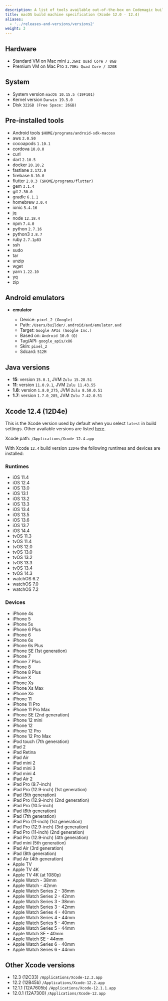 ```yaml
---
description: A list of tools available out-of-the-box on Codemagic build machines
title: macOS build machine specification (Xcode 12.0 - 12.4)
aliases:
  - '../releases-and-versions/versions2'
weight: 3
---
```


## Hardware

- Standard VM on Mac mini `2.3GHz Quad Core / 8GB`
- Premium VM on Mac Pro `3.7GHz Quad Core / 32GB`

## System

- System version `macOS 10.15.5 (19F101)`
- Kernel version `Darwin 19.5.0`
- Disk `322GB (Free Space: 26GB)`

## Pre-installed tools

- Android tools `$HOME/programs/android-sdk-macosx`
- aws `2.0.50`
- cocoapods `1.10.1`
- cordova `10.0.0`
- curl
- dart `2.10.5`
- docker `20.10.2`
- fastlane `2.172.0`
- firebase `8.10.0`
- flutter `2.0.3 ($HOME/programs/flutter)`
- gem `3.1.4`
- git `2.30.0`
- gradle `6.1.1`
- homebrew `3.0.4`
- ionic `5.4.16`
- jq
- node `12.18.4`
- npm `7.4.0`
- python `2.7.16`
- python3 `3.8.7`
- ruby `2.7.1p83`
- ssh
- sudo
- tar
- unzip
- wget
- yarn `1.22.10`
- yq
- zip

## Android emulators

- **emulator**

    - Device: `pixel_2 (Google)`
    - Path: `/Users/builder/.android/avd/emulator.avd`
    - Target: `Google APIs (Google Inc.)`
    - Based on: `Android 10.0 (Q)`
    - Tag/API: `google_apis/x86`
    - Skin: `pixel_2`
    - Sdcard: `512M`
## Java versions

- **15**: version `15.0.1`, JVM `Zulu 15.28.51`
- **11**: version `11.0.9.1`, JVM `Zulu 11.43.55`
- **1.8**: version `1.8.0_275`, JVM `Zulu 8.50.0.51`
- **1.7**: version `1.7.0_285`, JVM `Zulu 7.42.0.51`

## Xcode 12.4 (12D4e)

This is the Xcode version used by default when you select `latest` in build settings. Other available versions are listed [here](#other-xcode-versions).

Xcode path: `/Applications/Xcode-12.4.app`

With Xcode `12.4` build version `12D4e` the following runtimes and devices are installed:

### Runtimes

- iOS 11.4
- iOS 12.4
- iOS 13.0
- iOS 13.1
- iOS 13.2
- iOS 13.3
- iOS 13.4
- iOS 13.5
- iOS 13.6
- iOS 13.7
- iOS 14.4
- tvOS 11.3
- tvOS 11.4
- tvOS 12.0
- tvOS 13.0
- tvOS 13.2
- tvOS 13.3
- tvOS 13.4
- tvOS 14.3
- watchOS 6.2
- watchOS 7.0
- watchOS 7.2

### Devices

- iPhone 4s
- iPhone 5
- iPhone 5s
- iPhone 6 Plus
- iPhone 6
- iPhone 6s
- iPhone 6s Plus
- iPhone SE (1st generation)
- iPhone 7
- iPhone 7 Plus
- iPhone 8
- iPhone 8 Plus
- iPhone X
- iPhone Xs
- iPhone Xs Max
- iPhone Xʀ
- iPhone 11
- iPhone 11 Pro
- iPhone 11 Pro Max
- iPhone SE (2nd generation)
- iPhone 12 mini
- iPhone 12
- iPhone 12 Pro
- iPhone 12 Pro Max
- iPod touch (7th generation)
- iPad 2
- iPad Retina
- iPad Air
- iPad mini 2
- iPad mini 3
- iPad mini 4
- iPad Air 2
- iPad Pro (9.7-inch)
- iPad Pro (12.9-inch) (1st generation)
- iPad (5th generation)
- iPad Pro (12.9-inch) (2nd generation)
- iPad Pro (10.5-inch)
- iPad (6th generation)
- iPad (7th generation)
- iPad Pro (11-inch) (1st generation)
- iPad Pro (12.9-inch) (3rd generation)
- iPad Pro (11-inch) (2nd generation)
- iPad Pro (12.9-inch) (4th generation)
- iPad mini (5th generation)
- iPad Air (3rd generation)
- iPad (8th generation)
- iPad Air (4th generation)
- Apple TV
- Apple TV 4K
- Apple TV 4K (at 1080p)
- Apple Watch - 38mm
- Apple Watch - 42mm
- Apple Watch Series 2 - 38mm
- Apple Watch Series 2 - 42mm
- Apple Watch Series 3 - 38mm
- Apple Watch Series 3 - 42mm
- Apple Watch Series 4 - 40mm
- Apple Watch Series 4 - 44mm
- Apple Watch Series 5 - 40mm
- Apple Watch Series 5 - 44mm
- Apple Watch SE - 40mm
- Apple Watch SE - 44mm
- Apple Watch Series 6 - 40mm
- Apple Watch Series 6 - 44mm

## Other Xcode versions

- 12.3 (12C33) `/Applications/Xcode-12.3.app`
- 12.2 (12B45b) `/Applications/Xcode-12.2.app`
- 12.1.1 (12A7605b) `/Applications/Xcode-12.1.1.app`
- 12.0.1 (12A7300) `/Applications/Xcode-12.app`

